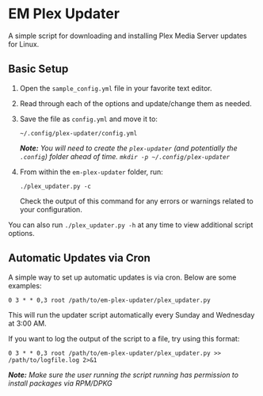 # EM Plex Updater
A simple script for downloading and installing Plex Media Server updates for Linux.

## Basic Setup

 1. Open the `sample_config.yml` file in your favorite text editor. 
     
 2. Read through each of the options and update/change them as needed.
     
 3. Save the file as `config.yml` and move it to:
    
        ~/.config/plex-updater/config.yml
     
     _**Note:** You will need to create the `plex-updater` (and potentially the `.config`) folder ahead of time. `mkdir -p ~/.config/plex-updater`_

 4. From within the `em-plex-updater` folder, run:
    
        ./plex_updater.py -c
    
    Check the output of this command for any errors or warnings related to your configuration.

You can also run `./plex_updater.py -h` at any time to view additional script options.


## Automatic Updates via Cron
A simple way to set up automatic updates is via cron. Below are some examples:

    0 3 * * 0,3 root /path/to/em-plex-updater/plex_updater.py

This will run the updater script automatically every Sunday and Wednesday at 3:00 AM.

If you want to log the output of the script to a file, try using this format:

    0 3 * * 0,3 root /path/to/em-plex-updater/plex_updater.py >> /path/to/logfile.log 2>&1

_**Note:** Make sure the user running the script running has permission to install packages via RPM/DPKG_
